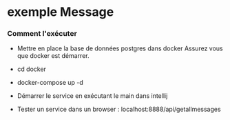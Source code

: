 exemple Message 
===================



### Comment l'exécuter

- Mettre en place la base de données postgres dans docker Assurez vous que docker est démarrer.
- cd docker 
- docker-compose up -d

- Démarrer le service en exécutant le main dans  intellij
- Tester un service dans un browser : localhost:8888/api/getallmessages
